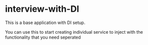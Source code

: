 # interview-with-DI
This is a base application with DI setup.

You can use this to start creating individual service to inject with the functionality that you need seperated
